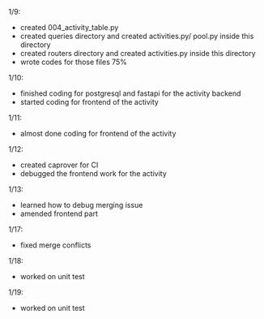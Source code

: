 1/9: 
- created 004_activity_table.py
- created queries directory and created activities.py/ pool.py inside this directory
- created routers directory and created activities.py inside this directory
- wrote codes for those files 75%

1/10:
- finished coding for postgresql and fastapi for the activity backend
- started coding for frontend of the activity

1/11:
- almost done coding for frontend of the activity

1/12:
- created caprover for CI
- debugged the frontend work for the activity

1/13:
- learned how to debug merging issue
- amended frontend part

1/17:
- fixed merge conflicts

1/18:
- worked on unit test

1/19:
- worked on unit test
